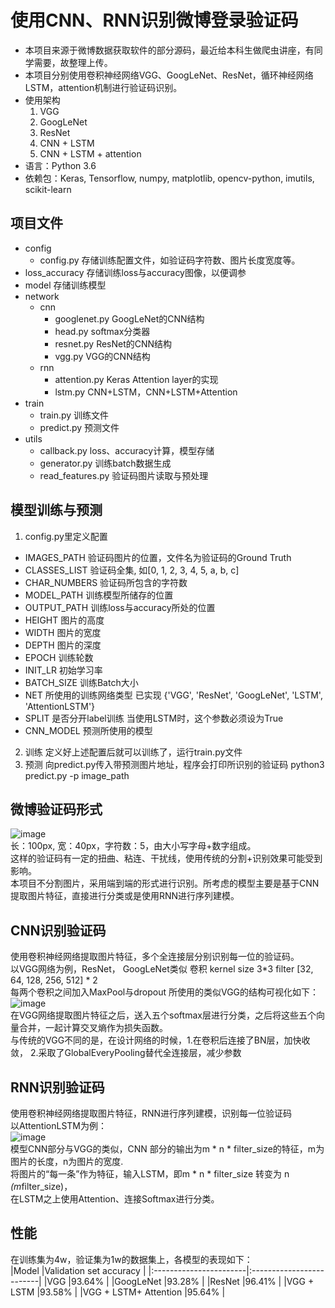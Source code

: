 # 使用CNN、RNN识别微博登录验证码
- 本项目来源于微博数据获取软件的部分源码，最近给本科生做爬虫讲座，有同学需要，故整理上传。
- 本项目分别使用卷积神经网络VGG、GoogLeNet、ResNet，循环神经网络LSTM，attention机制进行验证码识别。
- 使用架构 
  1. VGG
  2. GoogLeNet
  3. ResNet
  4. CNN + LSTM
  5. CNN + LSTM + attention
- 语言：Python 3.6
- 依赖包：Keras, Tensorflow, numpy, matplotlib, opencv-python, imutils, scikit-learn

## 项目文件
- config
  - config.py 存储训练配置文件，如验证码字符数、图片长度宽度等。
- loss_accuracy 存储训练loss与accuracy图像，以便调参
- model 存储训练模型
- network
  - cnn
    - googlenet.py GoogLeNet的CNN结构
    - head.py softmax分类器
    - resnet.py ResNet的CNN结构
    - vgg.py VGG的CNN结构
  - rnn
    - attention.py Keras Attention layer的实现
    - lstm.py CNN+LSTM，CNN+LSTM+Attention
- train
   - train.py 训练文件
   - predict.py 预测文件
- utils
  - callback.py loss、accuracy计算，模型存储
  - generator.py 训练batch数据生成
  - read_features.py 验证码图片读取与预处理
## 模型训练与预测
1. config.py里定义配置
  - IMAGES_PATH 验证码图片的位置，文件名为验证码的Ground Truth
  - CLASSES_LIST 验证码全集, 如[0, 1, 2, 3, 4, 5, a, b, c]
  - CHAR_NUMBERS 验证码所包含的字符数
  - MODEL_PATH 训练模型所储存的位置
  - OUTPUT_PATH 训练loss与accuracy所处的位置
  - HEIGHT 图片的高度
  - WIDTH 图片的宽度
  - DEPTH 图片的深度
  - EPOCH 训练轮数
  - INIT_LR 初始学习率
  - BATCH_SIZE 训练Batch大小
  - NET 所使用的训练网络类型 已实现 {'VGG', 'ResNet', 'GoogLeNet', 'LSTM', 'AttentionLSTM'}
  - SPLIT 是否分开label训练 当使用LSTM时，这个参数必须设为True
  - CNN_MODEL 预测所使用的模型
2. 训练
  定义好上述配置后就可以训练了，运行train.py文件
3. 预测
  向predict.py传入带预测图片地址，程序会打印所识别的验证码
  python3 predict.py -p image_path



## 微博验证码形式
![image](https://github.com/xukunxkxk/WeiboCaptchaRecognize/raw/master/model/6pAVy.jpg)  
长：100px, 宽：40px，字符数：5，由大小写字母+数字组成。  
这样的验证码有一定的扭曲、粘连、干扰线，使用传统的分割+识别效果可能受到影响。  
本项目不分割图片，采用端到端的形式进行识别。所考虑的模型主要是基于CNN提取图片特征，直接进行分类或是使用RNN进行序列建模。

## CNN识别验证码
使用卷积神经网络提取图片特征，多个全连接层分别识别每一位的验证码。  
以VGG网络为例，ResNet， GoogLeNet类似
卷积 kernel size 3*3 filter [32, 64, 128, 256, 512] * 2  
每两个卷积之间加入MaxPool与dropout
所使用的类似VGG的结构可视化如下：  
![image](https://github.com/xukunxkxk/WeiboCaptchaRecognize/raw/master/model/VGG.png)  
在VGG网络提取图片特征之后，送入五个softmax层进行分类，之后将这些五个向量合并，一起计算交叉熵作为损失函数。  
与传统的VGG不同的是，在设计网络的时候，1.在卷积后连接了BN层，加快收敛， 2.采取了GlobalEveryPooling替代全连接层，减少参数  

## RNN识别验证码
使用卷积神经网络提取图片特征，RNN进行序列建模，识别每一位验证码  
以AttentionLSTM为例：  
![image](https://github.com/xukunxkxk/WeiboCaptchaRecognize/raw/master/model/AttentionLSTM.png)  
模型CNN部分与VGG的类似，CNN 部分的输出为m * n * filter_size的特征，m为图片的长度，n为图片的宽度.  
将图片的“每一条”作为特征，输入LSTM，即m * n * filter_size 转变为  n *(m*filter_size)，  
在LSTM之上使用Attention、连接Softmax进行分类。  

## 性能
在训练集为4w，验证集为1w的数据集上，各模型的表现如下：   
|Model                   |Validation set accuracy   |
|:-----------------------|:-------------------------|
|VGG                     |93.64%                    |
|GoogLeNet               |93.28%                    |
|ResNet                  |96.41%                    |
|VGG + LSTM              |93.58%                    |
|VGG + LSTM+  Attention  |95.64%                    |
